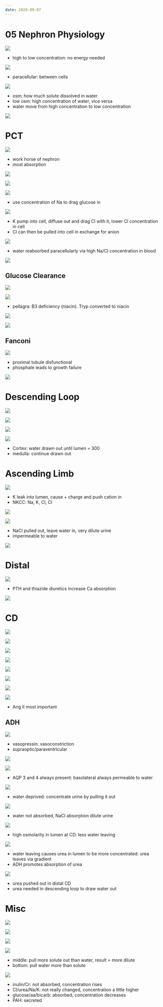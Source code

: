 ```yaml
---
date: 2020-09-07
---
```


# 05 Nephron Physiology

<!-- ignore -->

![](https://photos.thisispiggy.com/file/wikiFiles/cFJpFhz.jpg)

- high to low concentration: no energy needed

![](https://photos.thisispiggy.com/file/wikiFiles/ouyt2Bq.jpg)

- paracellular: between cells

<!-- nephron, osmolarity definition. How does water move between osm -->

![](https://photos.thisispiggy.com/file/wikiFiles/YUh60yQ.jpg)

- osm: how much solute dissolved in water
- low osm: high concentration of water, vice versa
- water move from high concentration to low concentration

<!-- segments of nephron -->

![](https://photos.thisispiggy.com/file/wikiFiles/AHoiXu8.jpg)

# PCT

<!-- PCT function, major diseases, most common diseases -->

![](https://photos.thisispiggy.com/file/wikiFiles/iAgrKGE.jpg)

- work horse of nephron
- most absorption

![](https://photos.thisispiggy.com/file/wikiFiles/rc11G54.jpg)

![](https://photos.thisispiggy.com/file/wikiFiles/0u2Gh8s.jpg)

<!-- PCT ions and absorption, water -->

![](https://photos.thisispiggy.com/file/wikiFiles/J2uiIxN.jpg)

- use concentration of Na to drag glucose in

![](https://photos.thisispiggy.com/file/wikiFiles/fFUK8jq.jpg)

- K pump into cell, diffuse out and drag Cl with it, lower Cl concentration in cell
- Cl can then be pulled into cell in exchange for anion

![](https://photos.thisispiggy.com/file/wikiFiles/0MFhs1I.jpg)

- water reabsorbed paracellularly via high Na/Cl concentration in blood

![](https://photos.thisispiggy.com/file/wikiFiles/EBYNxPQ.jpg)

## Glucose Clearance

<!-- glucose absorbed where in kidney, how, when appear in urine. When are transporters saturated. Physiologic glucosuria, why -->

![](https://photos.thisispiggy.com/file/wikiFiles/W9tBFoW.jpg)

<!-- aa absorbed where in kidney. Disease pathogenesis, symptoms -->

![](https://photos.thisispiggy.com/file/wikiFiles/lzNCIko.jpg)

- pellagra: B3 deficiency (niacin). Tryp converted to niacin

<!-- bicarb absorbed where in kidney, how -->

![](https://photos.thisispiggy.com/file/wikiFiles/0HzzlsQ.jpg)

<!-- type 2 RTA is, result -->

![](https://photos.thisispiggy.com/file/wikiFiles/16WZ2Ap.jpg)

## Fanconi

<!-- fanconi syndrome cause, symptoms, electrolyte changes, result -->

![](https://photos.thisispiggy.com/file/wikiFiles/XM7ki3P.jpg)

- proximal tubule disfunctional
- phosphate leads to growth failure

<!-- fanconi syndrome inherited disease, acquired causes -->

![](https://photos.thisispiggy.com/file/wikiFiles/mam8FrI.jpg)

# Descending Loop

<!-- descending loop major functions, water -->

![](https://photos.thisispiggy.com/file/wikiFiles/uuDVMkP.jpg)

![](https://photos.thisispiggy.com/file/wikiFiles/EBYNxPQ.jpg)

<!-- descending loop osmolarity changes, how -->

![](https://photos.thisispiggy.com/file/wikiFiles/P6BJobq.jpg)

![](https://photos.thisispiggy.com/file/wikiFiles/031va29.jpg)

- Cortex: water drawn out until lumen = 300
- medulla: continue drawn out

# Ascending Limb

<!-- ascending limb ion channels, water -->

![](https://photos.thisispiggy.com/file/wikiFiles/SJ02ao5.jpg)

- K leak into lumen, cause + charge and push cation in
- NKCC: Na, K, Cl, Cl

![](https://photos.thisispiggy.com/file/wikiFiles/EBYNxPQ.jpg)

<!-- ascending loop osm changes, how -->

![](https://photos.thisispiggy.com/file/wikiFiles/zXUCTZ0.jpg)

- NaCl pulled out, leave water in, very dilute urine
- impermeable to water

![](https://photos.thisispiggy.com/file/wikiFiles/EBYNxPQ.jpg)

# Distal

<!-- DCT ion channels, water -->

![](https://photos.thisispiggy.com/file/wikiFiles/HOg0WC5.jpg)

- PTH and thiazide diuretics increase Ca absorption

![](https://photos.thisispiggy.com/file/wikiFiles/EBYNxPQ.jpg)

# CD

<!-- CD cells and ion channels, water -->

![](https://photos.thisispiggy.com/file/wikiFiles/cU0Q63B.jpg)

![](https://photos.thisispiggy.com/file/wikiFiles/EBYNxPQ.jpg)

<!-- CD major function, depend on what 2 hormones -->

![](https://photos.thisispiggy.com/file/wikiFiles/zdbblK8.jpg)

![](https://photos.thisispiggy.com/file/wikiFiles/FoMEPxe.jpg)

![](https://photos.thisispiggy.com/file/wikiFiles/nLWPAEi.jpg)

<!-- Aldosterone is, made where, binds what, function, stimulated by what -->

![](https://photos.thisispiggy.com/file/wikiFiles/n9xNB9K.jpg)

![](https://photos.thisispiggy.com/file/wikiFiles/KLHxLXD.jpg)

![](https://photos.thisispiggy.com/file/wikiFiles/tDaEhKG.jpg)

- Ang II most important

## ADH

<!-- ADH 2 receptors and functions, made where, stimulated by -->

![](https://photos.thisispiggy.com/file/wikiFiles/d3HqCG4.jpg)

- vasopressin: vasoconstriction
- supraoptic/paraventricular

<!-- V2 receptor, second messenger, result -->

![](https://photos.thisispiggy.com/file/wikiFiles/crIesW7.jpg)

![](https://photos.thisispiggy.com/file/wikiFiles/OzM5QRI.jpg)

- AQP 3 and 4 always present: basolateral always permeable to water

<!-- water deprivation, ADH result, CD result -->

![](https://photos.thisispiggy.com/file/wikiFiles/MOdKzEx.jpg)

- water deprived: concentrate urine by pulling it out

<!-- high water intake, ADH result, CD result -->

![](https://photos.thisispiggy.com/file/wikiFiles/NT8XA9f.jpg)

- water not absorbed, NaCl absorption dilute urine

<!-- diuretics main MOA -->

![](https://photos.thisispiggy.com/file/wikiFiles/qRMiE7n.jpg)

- high osmolarity in lumen at CD: less water leaving

<!-- ADH and urea -->

![](https://photos.thisispiggy.com/file/wikiFiles/dGOevOJ.jpg)

- water leaving causes urea in lumen to be more concentrated: urea leaves via gradient
- ADH promotes absorption of urea

![](https://photos.thisispiggy.com/file/wikiFiles/VLWsCGr.jpg)

- urea pushed out in distal CD
- urea needed in descending loop to draw water out

# Misc

<!-- Na and water reabsorption along nephrons -->

![](https://photos.thisispiggy.com/file/wikiFiles/SzGvWms.jpg)

![](https://photos.thisispiggy.com/file/wikiFiles/koFANEQ.jpg)

![](https://photos.thisispiggy.com/file/wikiFiles/EBYNxPQ.jpg)

<!-- concentration changes of NaCl, glucose, bicarb, inulin, Cr as they go down nephrons -->

![](https://photos.thisispiggy.com/file/wikiFiles/fpZpCoq.jpg)

- middle: pull more solute out than water, result = more dilute
- bottom: pull water more than solute

<!-- tubule over plasma concentration changes in PCT -->

![](https://photos.thisispiggy.com/file/wikiFiles/tKIjKMd.jpg)

- inulin/Cr: not absorbed, concentration rises
- Cl/urea/Na/K: not really changed, concentration a little higher
- glucose/aa/bicarb: absorbed, concentration decreases
- PAH: secreted
